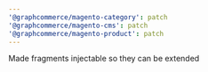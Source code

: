 ```yaml
---
'@graphcommerce/magento-category': patch
'@graphcommerce/magento-cms': patch
'@graphcommerce/magento-product': patch
---
```


Made fragments injectable so they can be extended
